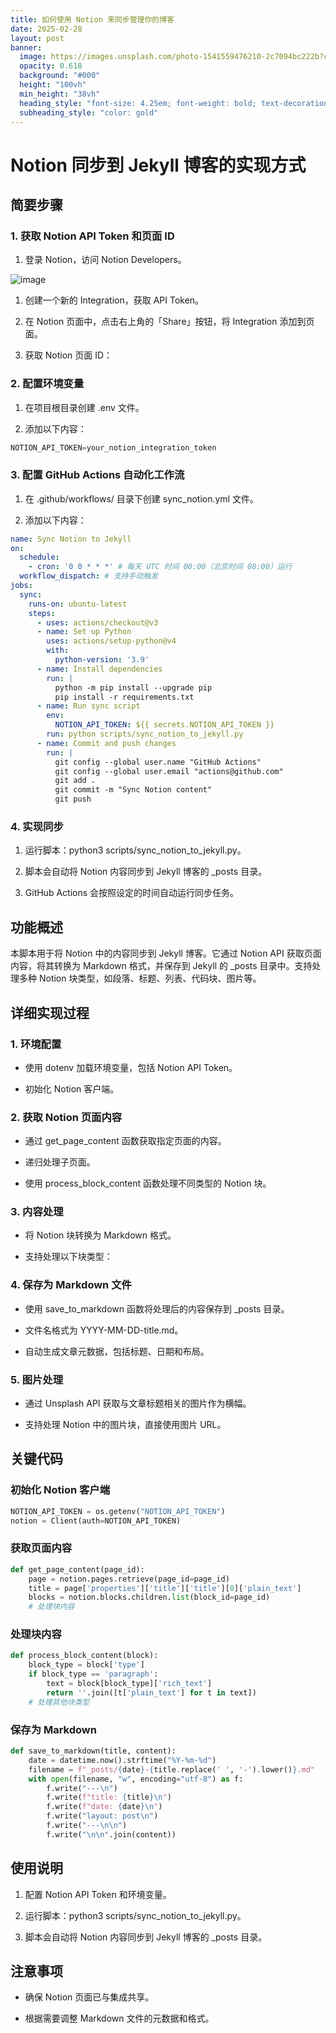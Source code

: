 ```yaml
---
title: 如何使用 Notion 来同步管理你的博客
date: 2025-02-28
layout: post
banner:
  image: https://images.unsplash.com/photo-1541559476210-2c7094bc222b?crop=entropy&cs=tinysrgb&fit=max&fm=jpg&ixid=M3w2OTIwMzJ8MHwxfHJhbmRvbXx8fHx8fHx8fDE3NDA3MzEwOTd8&ixlib=rb-4.0.3&q=80&w=1080
  opacity: 0.618
  background: "#000"
  height: "100vh"
  min_height: "38vh"
  heading_style: "font-size: 4.25em; font-weight: bold; text-decoration: underline"
  subheading_style: "color: gold"
---
```


# Notion 同步到 Jekyll 博客的实现方式

## 简要步骤

### 1. 获取 Notion API Token 和页面 ID

1. 登录 Notion，访问 Notion Developers。

![image](https://prod-files-secure.s3.us-west-2.amazonaws.com/a7a0cc5a-89b9-4cda-8686-1fba0ca52f40/d19c1afe-dea5-4312-9333-786b0ba83054/image.png?X-Amz-Algorithm=AWS4-HMAC-SHA256&X-Amz-Content-Sha256=UNSIGNED-PAYLOAD&X-Amz-Credential=ASIAZI2LB466T6KGFY6V%2F20250228%2Fus-west-2%2Fs3%2Faws4_request&X-Amz-Date=20250228T082457Z&X-Amz-Expires=3600&X-Amz-Security-Token=IQoJb3JpZ2luX2VjEE8aCXVzLXdlc3QtMiJHMEUCIQCDDvgZu%2BH%2BeU6ov2Y84YmJB0fspRz67FiKip58t0J%2FOAIgBNa5YscUX6e7RRMHOEGRr6fFZFx1mBQza5aako7tMN4qiAQIiP%2F%2F%2F%2F%2F%2F%2F%2F%2F%2FARAAGgw2Mzc0MjMxODM4MDUiDLT3bpN4K3aUrnKpJSrcA8JRbD1r6F72Wo%2FmwgiAJDQ0EY7MS6bT499eeJzETmi%2FLWi4vjAlsN47EsbWg%2BjTw43Py48rgqLJf5mStb%2B0PVy8ZqjBxuhiXIbxb%2BHCcgM%2FjqQHvD5ZxMYas35YFuu30lynOp4a5doU5xQjNE0Uxf0nIVe%2BvyiY78y9AO28rg29JL0YT%2BaC3WHtPT2b03Qe1uyH7oe738Qs7ZriLiR%2BvoLJ3jhYXtgC3f1O6wJ1ff1ZIUWg7uZY5LUi6k%2BS1TNllNqUvJd21gyWnznot4JzdZeOVPXpXXoPPT79xgk8DMySeEp6yDgat64%2FJWC7IR%2F9H1XhGBlH1iV%2FxgD0j3GcUb1Ah5U4WJKNKs19QmZzKJ1lvJMzyxxVnJP6%2Fj1GA%2FsJHHowyBNVXKdbIUGcmXI1CSl33UEPy%2Bc5PqakkW3amXoewJbAB1eqZpF1Ki5iUf%2FKzgTNyxs2wIPuNk8Jbev8hCGTPRBO7ZC37mc9tMX9ZXiFYQQTmrQx8dd0PG4GjjFl8RNQpXh1trnFQX5mfkq581TWCUcMidTuporX7Uj4G%2FL07A%2F0n2BN7vGf5sBJMde0P1eyNQ2xl%2BoqSv%2BTqK%2BT%2BnqgsuSz9lmyBkxooUPV6ci42vLNrkYgolAxZvgJMM6whb4GOqUBFW4Bt6cDRfqVK%2FTbZOw0buiyKgwhCoxVhuB2SwVSgDas2sH8mvm2utECRpFBGvPeMx%2FqcL3iBRuhUiogJl3KWrbE4OsxFalospdULHphEh8pQSs2whndHIvOWNJRVErcBVoSOvlRb1hG1VmA1hbMj7EV9%2BMnMlIhyGjQuwm%2BGSdSHHHXZuhPBdoX4jzMDZUNS2yD0tRciQgGWqRAiDRoq8xwcZZ2&X-Amz-Signature=7bf81497ad2ef152ed449893eee6dc95d33a4f198bc95883ff4f5f2c9ae08105&X-Amz-SignedHeaders=host&x-id=GetObject)

1. 创建一个新的 Integration，获取 API Token。

1. 在 Notion 页面中，点击右上角的「Share」按钮，将 Integration 添加到页面。

1. 获取 Notion 页面 ID：


### 2. 配置环境变量

1. 在项目根目录创建 .env 文件。

1. 添加以下内容：

```javascript
NOTION_API_TOKEN=your_notion_integration_token
```

### 3. 配置 GitHub Actions 自动化工作流

1. 在 .github/workflows/ 目录下创建 sync_notion.yml 文件。

1. 添加以下内容：

```yaml
name: Sync Notion to Jekyll
on:
  schedule:
    - cron: '0 0 * * *' # 每天 UTC 时间 00:00（北京时间 08:00）运行
  workflow_dispatch: # 支持手动触发
jobs:
  sync:
    runs-on: ubuntu-latest
    steps:
      - uses: actions/checkout@v3
      - name: Set up Python
        uses: actions/setup-python@v4
        with:
          python-version: '3.9'
      - name: Install dependencies
        run: |
          python -m pip install --upgrade pip
          pip install -r requirements.txt
      - name: Run sync script
        env:
          NOTION_API_TOKEN: ${{ secrets.NOTION_API_TOKEN }}
        run: python scripts/sync_notion_to_jekyll.py
      - name: Commit and push changes
        run: |
          git config --global user.name "GitHub Actions"
          git config --global user.email "actions@github.com"
          git add .
          git commit -m "Sync Notion content"
          git push
```

### 4. 实现同步

1. 运行脚本：python3 scripts/sync_notion_to_jekyll.py。

1. 脚本会自动将 Notion 内容同步到 Jekyll 博客的 _posts 目录。

1. GitHub Actions 会按照设定的时间自动运行同步任务。

## 功能概述

本脚本用于将 Notion 中的内容同步到 Jekyll 博客。它通过 Notion API 获取页面内容，将其转换为 Markdown 格式，并保存到 Jekyll 的 _posts 目录中。支持处理多种 Notion 块类型，如段落、标题、列表、代码块、图片等。

## 详细实现过程

### 1. 环境配置

- 使用 dotenv 加载环境变量，包括 Notion API Token。

- 初始化 Notion 客户端。

### 2. 获取 Notion 页面内容

- 通过 get_page_content 函数获取指定页面的内容。

- 递归处理子页面。

- 使用 process_block_content 函数处理不同类型的 Notion 块。

### 3. 内容处理

- 将 Notion 块转换为 Markdown 格式。

- 支持处理以下块类型：


### 4. 保存为 Markdown 文件

- 使用 save_to_markdown 函数将处理后的内容保存到 _posts 目录。

- 文件名格式为 YYYY-MM-DD-title.md。

- 自动生成文章元数据，包括标题、日期和布局。

### 5. 图片处理

- 通过 Unsplash API 获取与文章标题相关的图片作为横幅。

- 支持处理 Notion 中的图片块，直接使用图片 URL。

## 关键代码

### 初始化 Notion 客户端

```python
NOTION_API_TOKEN = os.getenv("NOTION_API_TOKEN")
notion = Client(auth=NOTION_API_TOKEN)
```

### 获取页面内容

```python
def get_page_content(page_id):
    page = notion.pages.retrieve(page_id=page_id)
    title = page['properties']['title']['title'][0]['plain_text']
    blocks = notion.blocks.children.list(block_id=page_id)
    # 处理块内容
```

### 处理块内容

```python
def process_block_content(block):
    block_type = block['type']
    if block_type == 'paragraph':
        text = block[block_type]['rich_text']
        return ''.join([t['plain_text'] for t in text])
    # 处理其他块类型
```

### 保存为 Markdown

```python
def save_to_markdown(title, content):
    date = datetime.now().strftime("%Y-%m-%d")
    filename = f"_posts/{date}-{title.replace(' ', '-').lower()}.md"
    with open(filename, "w", encoding="utf-8") as f:
        f.write("---\n")
        f.write(f"title: {title}\n")
        f.write(f"date: {date}\n")
        f.write("layout: post\n")
        f.write("---\n\n")
        f.write("\n\n".join(content))
```

## 使用说明

1. 配置 Notion API Token 和环境变量。

1. 运行脚本：python3 scripts/sync_notion_to_jekyll.py。

1. 脚本会自动将 Notion 内容同步到 Jekyll 博客的 _posts 目录。

## 注意事项

- 确保 Notion 页面已与集成共享。

- 根据需要调整 Markdown 文件的元数据和格式。